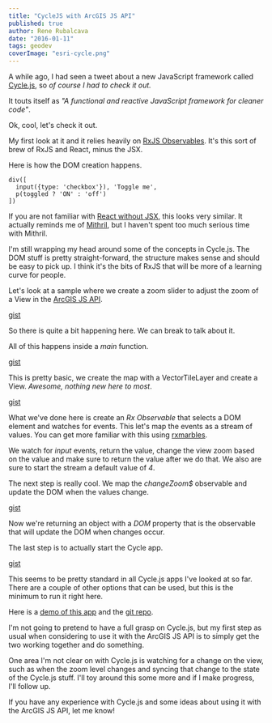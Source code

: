 ```yaml
---
title: "CycleJS with ArcGIS JS API"
published: true
author: Rene Rubalcava
date: "2016-01-11"
tags: geodev
coverImage: "esri-cycle.png"
---
```


A while ago, I had seen a tweet about a new JavaScript framework called [Cycle.js](http://cycle.js.org/), so _of course I had to check it out._

It touts itself as _"A functional and reactive JavaScript framework for cleaner code"_.

Ok, cool, let's check it out.

My first look at it and it relies heavily on [RxJS Observables](https://github.com/Reactive-Extensions/RxJS/blob/master/doc/api/core/observable.md). It's this sort of brew of RxJS and React, minus the JSX.

Here is how the DOM creation happens.

```
div([
  input({type: 'checkbox'}), 'Toggle me',
  p(toggled ? 'ON' : 'off')
])
```

If you are not familiar with [React without JSX](https://facebook.github.io/react/docs/displaying-data.html#react-without-jsx), this looks very similar. It actually reminds me of [Mithril](http://mithril.js.org/), but I haven't spent too much serious time with Mithril.

I'm still wrapping my head around some of the concepts in Cycle.js. The DOM stuff is pretty straight-forward, the structure makes sense and should be easy to pick up. I think it's the bits of RxJS that will be more of a learning curve for people.

Let's look at a sample where we create a zoom slider to adjust the zoom of a View in the [ArcGIS JS API](https://developers.arcgis.com/javascript/beta/index.html).

[gist](https://gist.github.com/odoe/75319deae0b51a364fc6)

So there is quite a bit happening here. We can break to talk about it.

All of this happens inside a _main_ function.

[gist](https://gist.github.com/odoe/354595261fb1ef8c8a44)

This is pretty basic, we create the map with a VectorTileLayer and create a View. _Awesome, nothing new here to most_.

[gist](https://gist.github.com/odoe/7ab9a1da47167cb13bf7)

What we've done here is create an _Rx Observable_ that selects a DOM element and watches for events. This let's map the events as a stream of values. You can get more familiar with this using [rxmarbles](http://rxmarbles.com/).

We watch for _input_ events, return the value, change the view zoom based on the value and make sure to return the value after we do that. We also are sure to start the stream a default value of _4_.

The next step is really cool. We map the _changeZoom$_ observable and update the DOM when the values change.

[gist](https://gist.github.com/odoe/3d72af37c9f530724a6d)

Now we're returning an object with a _DOM_ property that is the observable that will update the DOM when changes occur.

The last step is to actually start the Cycle app.

[gist](https://gist.github.com/odoe/a3b6302fa5d675cbe111)

This seems to be pretty standard in all Cycle.js apps I've looked at so far. There are a couple of other options that can be used, but this is the minimum to run it right here.

Here is a [demo of this app](http://odoe.github.io/esrijs4-cyclejs/) and the [git repo](https://github.com/odoe/esrijs4-cyclejs).

I'm not going to pretend to have a full grasp on Cycle.js, but my first step as usual when considering to use it with the ArcGIS JS API is to simply get the two working together and do something.

One area I'm not clear on with Cycle.js is watching for a change on the view, such as when the zoom level changes and syncing that change to the state of the Cycle.js stuff. I'll toy around this some more and if I make progress, I'll follow up.

If you have any experience with Cycle.js and some ideas about using it with the ArcGIS JS API, let me know!
